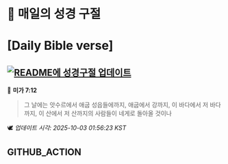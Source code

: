 # 🙏 매일의 성경 구절
# [Daily Bible verse]
## [![README에 성경구절 업데이트](https://github.com/DONGSUKA/first_test/actions/workflows/update-readme-bible.yml/badge.svg)](https://github.com/DONGSUKA/first_test/actions/workflows/update-readme-bible.yml)
<!-- START_BIBLE_VERSE -->
📖 **미가 7:12**
> 그 날에는 앗수르에서 애굽 성읍들에까지, 애굽에서 강까지, 이 바다에서 저 바다까지, 이 산에서 저 산까지의 사람들이 네게로 돌아올 것이나

🕊️ _업데이트 시각: 2025-10-03 01:56:23 KST_
  <!-- END_BIBLE_VERSE -->
## GITHUB_ACTION
